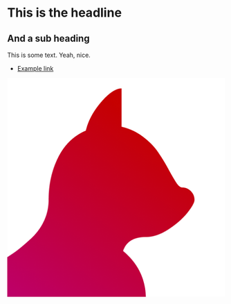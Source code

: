 # This is the headline

## And a sub heading

This is some text. Yeah, nice.

- [Example link](https://github.com/glowingkitty/GlowTower/blob/main/GlowStripe/PCB%20stencils)

![example image](images/favicon.png)